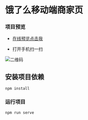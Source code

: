 # 饿了么移动端商家页

### 项目预览
 * [在线预览点击我](http://47.107.78.59/elm/)
 
 * 打开手机扫一扫 
 
 [二维码]: https://s2.ax1x.com/2019/02/20/k2vOz9.png
 
![二维码]

## 安装项目依赖
```
npm install
```

### 运行项目
```
npm run serve
```
